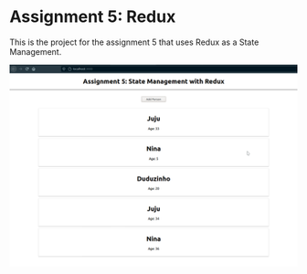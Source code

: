 # Assignment 5: Redux

This is the project for the assignment 5 that uses Redux as a State Management.

!["Redux Project"](./redux-project.png?raw=true )

